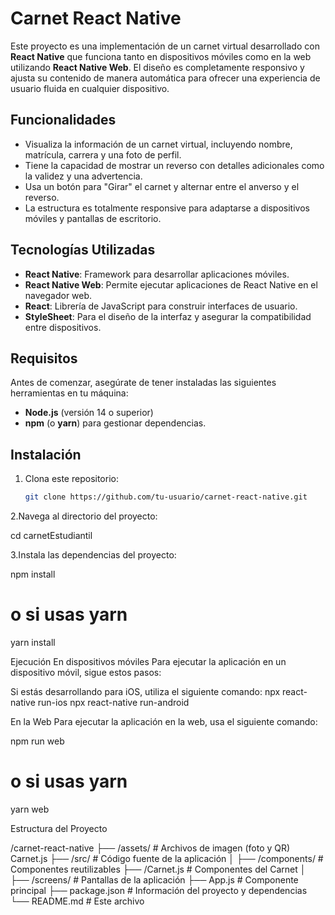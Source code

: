 # Carnet React Native

Este proyecto es una implementación de un carnet virtual desarrollado con **React Native** que funciona tanto en dispositivos móviles como en la web utilizando **React Native Web**. El diseño es completamente responsivo y ajusta su contenido de manera automática para ofrecer una experiencia de usuario fluida en cualquier dispositivo.

## Funcionalidades

- Visualiza la información de un carnet virtual, incluyendo nombre, matrícula, carrera y una foto de perfil.
- Tiene la capacidad de mostrar un reverso con detalles adicionales como la validez y una advertencia.
- Usa un botón para "Girar" el carnet y alternar entre el anverso y el reverso.
- La estructura es totalmente responsive para adaptarse a dispositivos móviles y pantallas de escritorio.

## Tecnologías Utilizadas

- **React Native**: Framework para desarrollar aplicaciones móviles.
- **React Native Web**: Permite ejecutar aplicaciones de React Native en el navegador web.
- **React**: Librería de JavaScript para construir interfaces de usuario.
- **StyleSheet**: Para el diseño de la interfaz y asegurar la compatibilidad entre dispositivos.

## Requisitos

Antes de comenzar, asegúrate de tener instaladas las siguientes herramientas en tu máquina:

- **Node.js** (versión 14 o superior)
- **npm** (o **yarn**) para gestionar dependencias.

## Instalación

1. Clona este repositorio:

   ```bash
   git clone https://github.com/tu-usuario/carnet-react-native.git
2.Navega al directorio del proyecto:

   cd carnetEstudiantil

3.Instala las dependencias del proyecto:

  npm install
  # o si usas yarn
  yarn install

Ejecución
En dispositivos móviles
Para ejecutar la aplicación en un dispositivo móvil, sigue estos pasos:

Si estás desarrollando para iOS, utiliza el siguiente comando:
  npx react-native run-ios
  npx react-native run-android

En la Web
Para ejecutar la aplicación en la web, usa el siguiente comando:

  npm run web
  # o si usas yarn
  yarn web

Estructura del Proyecto

/carnet-react-native
├── /assets/            # Archivos de imagen (foto y QR)   Carnet.js
├── /src/               # Código fuente de la aplicación
│   ├── /components/    # Componentes reutilizables
      ├── /Carnet.js    # Componentes del Carnet
│   ├── /screens/       # Pantallas de la aplicación
├── App.js              # Componente principal
├── package.json        # Información del proyecto y dependencias
└── README.md           # Este archivo

